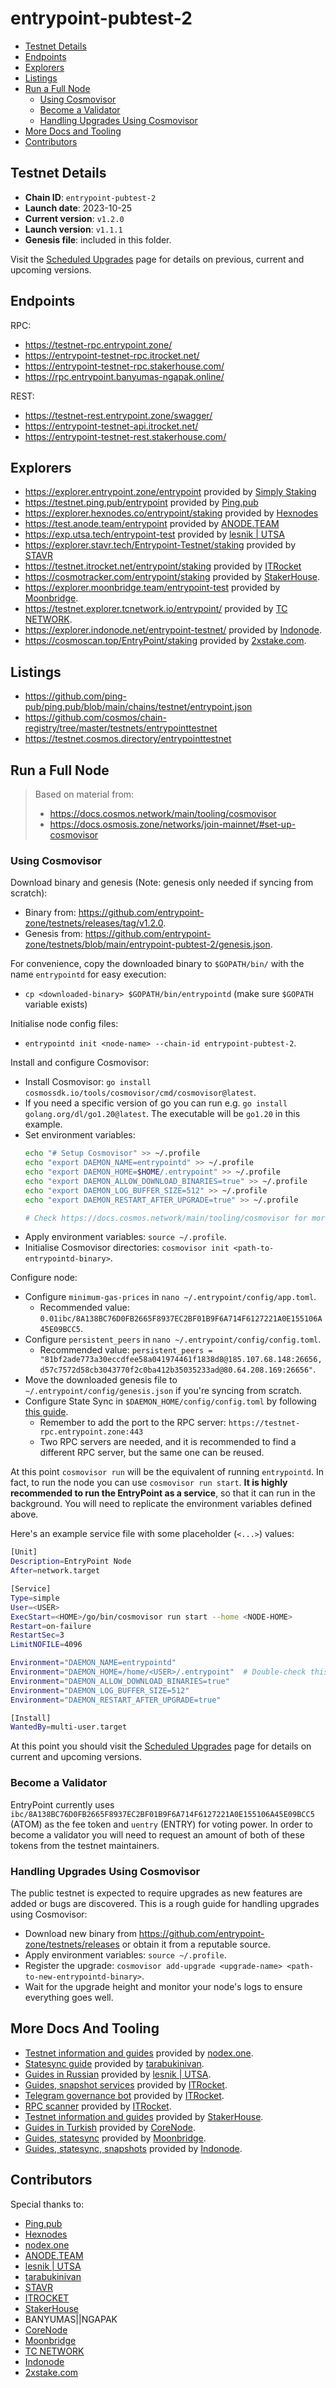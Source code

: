 # entrypoint-pubtest-2

- [Testnet Details](#testnet-details)
- [Endpoints](#endpoints)
- [Explorers](#explorers)
- [Listings](#listings)
- [Run a Full Node](#run-a-full-node)
  - [Using Cosmovisor](#using-cosmovisor)
  - [Become a Validator](#become-a-validator)
  - [Handling Upgrades Using Cosmovisor](#handling-upgrades-using-cosmovisor)
- [More Docs and Tooling](#more-docs-and-tooling)
- [Contributors](#contributors)

## Testnet Details

- **Chain ID**: `entrypoint-pubtest-2`
- **Launch date**: 2023-10-25
- **Current version**: `v1.2.0`
- **Launch version**: `v1.1.1`
- **Genesis file**: included in this folder.

Visit the [Scheduled Upgrades](./UPGRADES.md) page for details on previous, current and upcoming versions.

## Endpoints

RPC:

- https://testnet-rpc.entrypoint.zone/
- https://entrypoint-testnet-rpc.itrocket.net/
- https://entrypoint-testnet-rpc.stakerhouse.com/
- https://rpc.entrypoint.banyumas-ngapak.online/

REST:

- https://testnet-rest.entrypoint.zone/swagger/
- https://entrypoint-testnet-api.itrocket.net/
- https://entrypoint-testnet-rest.stakerhouse.com/

## Explorers

- https://explorer.entrypoint.zone/entrypoint provided by [Simply Staking](https://simplystaking.com/)
- https://testnet.ping.pub/entrypoint provided by [Ping.pub](https://ping.pub/)
- https://explorer.hexnodes.co/entrypoint/staking provided by [Hexnodes](https://hexnodes.co/)
- https://test.anode.team/entrypoint provided by [ANODE.TEAM](https://anode.team/)
- https://exp.utsa.tech/entrypoint-test provided by [lesnik | UTSA](https://utsa.gitbook.io/services)
- https://explorer.stavr.tech/Entrypoint-Testnet/staking provided by [STAVR](https://github.com/obajay)
- https://testnet.itrocket.net/entrypoint/staking provided by [ITRocket](https://itrocket.net)
- https://cosmotracker.com/entrypoint/staking provided by [StakerHouse](https://stakerhouse.com/).
- https://explorer.moonbridge.team/entrypoint-test provided by [Moonbridge](https://services.moonbridge.team/moonbridge/).
- https://testnet.explorer.tcnetwork.io/entrypoint/ provided by [TC NETWORK](https://tcnetwork.io/).
- https://explorer.indonode.net/entrypoint-testnet/ provided by [Indonode](https://indonode.net/).
- https://cosmoscan.top/EntryPoint/staking provided by [2xstake.com](https://2xStake.com).

## Listings

- https://github.com/ping-pub/ping.pub/blob/main/chains/testnet/entrypoint.json
- https://github.com/cosmos/chain-registry/tree/master/testnets/entrypointtestnet
- https://testnet.cosmos.directory/entrypointtestnet

## Run a Full Node

> Based on material from:
> 
> - https://docs.cosmos.network/main/tooling/cosmovisor
> - https://docs.osmosis.zone/networks/join-mainnet/#set-up-cosmovisor

### Using Cosmovisor

Download binary and genesis (Note: genesis only needed if syncing from scratch):

- Binary from: https://github.com/entrypoint-zone/testnets/releases/tag/v1.2.0.
- Genesis from: https://github.com/entrypoint-zone/testnets/blob/main/entrypoint-pubtest-2/genesis.json.

For convenience, copy the downloaded binary to `$GOPATH/bin/` with the name `entrypointd` for easy execution:

- `cp <downloaded-binary> $GOPATH/bin/entrypointd` (make sure `$GOPATH` variable exists)

Initialise node config files:

- `entrypointd init <node-name> --chain-id entrypoint-pubtest-2`.

Install and configure Cosmovisor:

- Install Cosmovisor: `go install cosmossdk.io/tools/cosmovisor/cmd/cosmovisor@latest`.
- If you need a specific version of go you can run e.g. `go install golang.org/dl/go1.20@latest`. The executable will be `go1.20` in this example.
- Set environment variables:
    ```bash
    echo "# Setup Cosmovisor" >> ~/.profile
    echo "export DAEMON_NAME=entrypointd" >> ~/.profile
    echo "export DAEMON_HOME=$HOME/.entrypoint" >> ~/.profile
    echo "export DAEMON_ALLOW_DOWNLOAD_BINARIES=true" >> ~/.profile
    echo "export DAEMON_LOG_BUFFER_SIZE=512" >> ~/.profile
    echo "export DAEMON_RESTART_AFTER_UPGRADE=true" >> ~/.profile
  
    # Check https://docs.cosmos.network/main/tooling/cosmovisor for more configuration options.
    ```
- Apply environment variables: `source ~/.profile`.
- Initialise Cosmovisor directories: `cosmovisor init <path-to-entrypointd-binary>`.

Configure node:

- Configure `minimum-gas-prices` in `nano ~/.entrypoint/config/app.toml`.
  - Recommended value: `0.01ibc/8A138BC76D0FB2665F8937EC2BF01B9F6A714F6127221A0E155106A45E09BCC5`.
- Configure `persistent_peers` in `nano ~/.entrypoint/config/config.toml`.
  - Recommended value: `persistent_peers = "81bf2ade773a30eccdfee58a041974461f1838d8@185.107.68.148:26656,d57c7572d58cb3043770f2c0ba412b35035233ad@80.64.208.169:26656"`.
- Move the downloaded genesis file to `~/.entrypoint/config/genesis.json` if you're syncing from scratch.
- Configure State Sync in `$DAEMON_HOME/config/config.toml` by following [this guide](https://explorer.entrypoint.zone/entrypoint/statesync).
  - Remember to add the port to the RPC server: `https://testnet-rpc.entrypoint.zone:443`
  - Two RPC servers are needed, and it is recommended to find a different RPC server, but the same one can be reused.

At this point `cosmovisor run` will be the equivalent of running `entrypointd`. In fact, to run the node you can use `cosmovisor run start`. **It is highly recommended to run the EntryPoint as a service**, so that it can run in the background. You will need to replicate the environment variables defined above.

Here's an example service file with some placeholder (`<...>`) values:

```bash
[Unit]
Description=EntryPoint Node
After=network.target

[Service]
Type=simple
User=<USER>
ExecStart=<HOME>/go/bin/cosmovisor run start --home <NODE-HOME>
Restart=on-failure
RestartSec=3
LimitNOFILE=4096

Environment="DAEMON_NAME=entrypointd"
Environment="DAEMON_HOME=/home/<USER>/.entrypoint"  # Double-check this!
Environment="DAEMON_ALLOW_DOWNLOAD_BINARIES=true"
Environment="DAEMON_LOG_BUFFER_SIZE=512"
Environment="DAEMON_RESTART_AFTER_UPGRADE=true"

[Install]
WantedBy=multi-user.target
```

At this point you should visit the [Scheduled Upgrades](./UPGRADES.md) page for details on current and upcoming versions.

### Become a Validator

EntryPoint currently uses `ibc/8A138BC76D0FB2665F8937EC2BF01B9F6A714F6127221A0E155106A45E09BCC5` (ATOM) as the fee token and `uentry` (ENTRY) for voting power. In order to become a validator you will need to request an amount of both of these tokens from the testnet maintainers.

### Handling Upgrades Using Cosmovisor

The public testnet is expected to require upgrades as new features are added or bugs are discovered. This is a rough guide for handling upgrades using Cosmovisor:

- Download new binary from https://github.com/entrypoint-zone/testnets/releases or obtain it from a reputable source.
- Apply environment variables: `source ~/.profile`.
- Register the upgrade: `cosmovisor add-upgrade <upgrade-name> <path-to-new-entrypointd-binary>`.
- Wait for the upgrade height and monitor your node's logs to ensure everything goes well.

## More Docs And Tooling

- [Testnet information and guides](https://docs.nodex.one/networks/testnet/entrypoint) provided by [nodex.one](https://twitter.com/NodeXEmperor).
- [Statesync guide](https://ivans-organization-17.gitbook.io/cosmos-node/entrypoint) provided by [tarabukinivan](https://explorer.entrypoint.zone/entrypoint/staking/entrypointvaloper1hzw08lptr8fa07f35ff0azxt7qtsh90srqpfx7).
- [Guides in Russian](https://teletype.in/@lesnik13utsa/ngyL41zQdXu) provided by [lesnik | UTSA](https://utsa.gitbook.io/services).
- [Guides, snapshot services](https://itrocket.net/services/testnet/entrypoint) provided by [ITRocket](https://itrocket.net/).
- [Telegram governance bot](https://t.me/itrocket_testnet_proposal_bot) provided by [ITRocket](https://itrocket.net).
- [RPC scanner](https://itrocket.net/services/testnet/entrypoint/public-rpc/) provided by [ITRocket](https://itrocket.net).
- [Testnet information and guides](https://stakerhouse.com/testnets/entrypoint/) provided by [StakerHouse](https://stakerhouse.com/).
- [Guides in Turkish](https://github.com/molla202/Entrypoint-pubtest-2/blob/main/README.md) provided by [CoreNode](CoreNode.info).
- [Guides, statesync](https://services.moonbridge.team/moonbridge/testnet/entrypoint) provided by [Moonbridge](https://services.moonbridge.team/moonbridge/).
- [Guides, statesync, snapshots](https://docs.indonode.net/testnet/entrypoint) provided by [Indonode](https://indonode.net/).

## Contributors

Special thanks to:

- [Ping.pub](https://ping.pub/)
- [Hexnodes](https://hexnodes.co/)
- [nodex.one](https://twitter.com/NodeXEmperor)
- [ANODE.TEAM](https://anode.team/)
- [lesnik | UTSA](https://utsa.gitbook.io/services)
- [tarabukinivan](https://explorer.entrypoint.zone/entrypoint/staking/entrypointvaloper1hzw08lptr8fa07f35ff0azxt7qtsh90srqpfx7)
- [STAVR](https://github.com/obajay)
- [ITROCKET](https://itrocket.net)
- [StakerHouse](https://stakerhouse.com/)
- BANYUMAS||NGAPAK
- [CoreNode](CoreNode.info)
- [Moonbridge](https://services.moonbridge.team/moonbridge/)
- [TC NETWORK](https://tcnetwork.io/)
- [Indonode](https://indonode.net/)
- [2xstake.com](https://2xStake.com)
